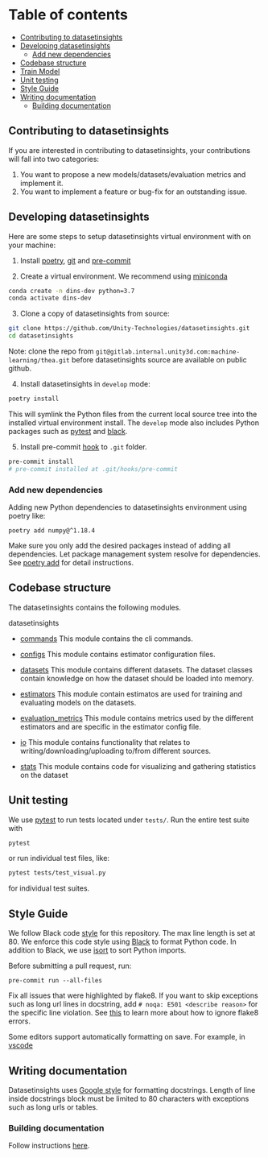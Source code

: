 Table of contents
=================

- [Contributing to datasetinsights](#contributing-to-datasetinsights)
- [Developing datasetinsights](#developing-datasetinsights)
    - [Add new dependencies](#add-new-dependencies)
- [Codebase structure](#codebase-structure)
- [Train Model](#train-model)
- [Unit testing](#unit-testing)
- [Style Guide](#style-guide)
- [Writing documentation](#writing-documentation)
    - [Building documentation](#building-documentation)

## Contributing to datasetinsights

If you are interested in contributing to datasetinsights, your contributions will fall into two categories:

1. You want to propose a new models/datasets/evaluation metrics and implement it.
2. You want to implement a feature or bug-fix for an outstanding issue.

## Developing datasetinsights

Here are some steps to setup datasetinsights virtual environment with on your machine:

1. Install [poetry](https://python-poetry.org/), [git](https://git-scm.com/) and [pre-commit](https://pre-commit.com/)

2. Create a virtual environment. We recommend using [miniconda](https://docs.conda.io/en/latest/miniconda.html)

```bash
conda create -n dins-dev python=3.7
conda activate dins-dev
```

3. Clone a copy of datasetinsights from source:

```bash
git clone https://github.com/Unity-Technologies/datasetinsights.git
cd datasetinsights
```

Note: clone the repo from `git@gitlab.internal.unity3d.com:machine-learning/thea.git` before datasetinsights source are available on public github.

4. Install datasetinsights in `develop` mode:

```bash
poetry install
```

This will symlink the Python files from the current local source tree into the installed virtual environment install.
The `develop` mode also includes Python packages such as [pytest](https://docs.pytest.org/en/latest/) and [black](https://black.readthedocs.io/en/stable/).

5. Install pre-commit [hook](https://pre-commit.com/#3-install-the-git-hook-scripts) to `.git` folder.

```bash
pre-commit install
# pre-commit installed at .git/hooks/pre-commit
```

### Add new dependencies

Adding new Python dependencies to datasetinsights environment using poetry like:

```
poetry add numpy@^1.18.4
```

Make sure you only add the desired packages instead of adding all dependencies.
Let package management system resolve for dependencies.
See [poetry add](https://python-poetry.org/docs/cli/#add) for detail instructions.

## Codebase structure
The datasetinsights contains the following modules.

datasetinsights
*    [commands](datasetinsights/commands)
        This module contains the cli commands.

*    [configs](datasetinsights/configs)
        This module contains estimator configuration files.

*    [datasets](datasetinsights/datasets)
        This module contains different datasets.
        The dataset classes contain knowledge on how the
        dataset should be loaded into memory.

*    [estimators](datasetinsights/estimators)
        This module contain estimatos are used for
        training and evaluating models on the datasets.

*    [evaluation_metrics](datasetinsights/evaluation_metrics)
        This module contains metrics used by the different
        estimators and are specific in the estimator config file.

*    [io](datasetinsights/io)
        This module contains functionality that relates to
        writing/downloading/uploading to/from different sources.

*    [stats](datasetinsights/stats)
        This module contains code for visualizing and gathering
        statistics on the dataset

## Unit testing

We use [pytest](https://docs.pytest.org/en/latest/) to run tests located under `tests/`. Run the entire test suite with

```bash
pytest
```

or run individual test files, like:

```bash
pytest tests/test_visual.py
```

for individual test suites.

## Style Guide

We follow Black code [style](https://black.readthedocs.io/en/stable/the_black_code_style.html) for this repository.
The max line length is set at 80.
We enforce this code style using [Black](https://black.readthedocs.io/en/stable/) to format Python code.
In addition to Black, we use [isort](https://github.com/timothycrosley/isort) to sort Python imports.

Before submitting a pull request, run:

```
pre-commit run --all-files
```

Fix all issues that were highlighted by flake8. If you want to skip exceptions such as long url lines in docstring, add `# noqa: E501 <describe reason>` for the specific line violation. See [this](https://flake8.pycqa.org/en/3.1.1/user/ignoring-errors.html) to learn more about how to ignore flake8 errors.

Some editors support automatically formatting on save. For example, in [vscode](https://code.visualstudio.com/docs/python/editing#_formatting)

## Writing documentation

Datasetinsights uses [Google style](http://sphinxcontrib-napoleon.readthedocs.io/en/latest/example_google.html) for formatting docstrings.
Length of line inside docstrings block must be limited to 80 characters with exceptions such as long urls or tables.

### Building documentation

Follow instructions [here](docs/README.md).
